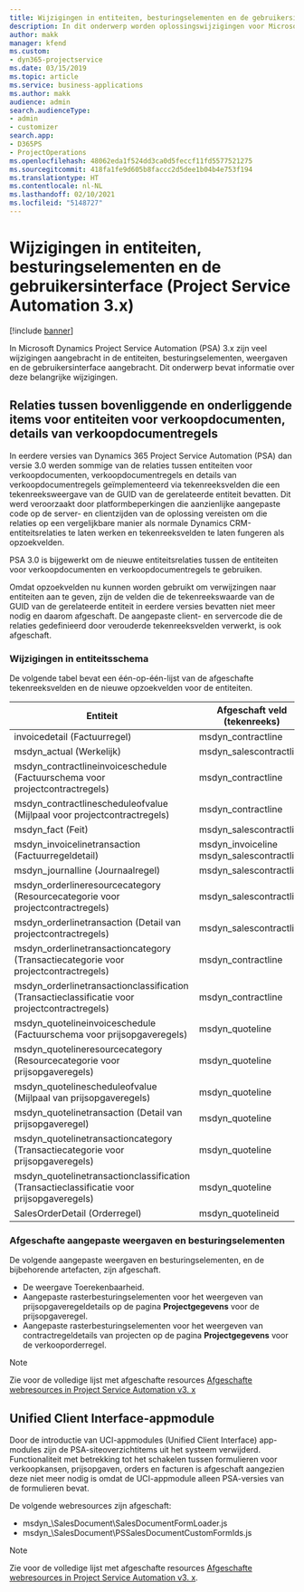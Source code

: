 ```yaml
---
title: Wijzigingen in entiteiten, besturingselementen en de gebruikersinterface (Project Service Automation 3.x)
description: In dit onderwerp worden oplossingswijzigingen voor Microsoft Dynamics Project Service Automation 3.x beschreven.
author: makk
manager: kfend
ms.custom:
- dyn365-projectservice
ms.date: 03/15/2019
ms.topic: article
ms.service: business-applications
ms.author: makk
audience: admin
search.audienceType:
- admin
- customizer
search.app:
- D365PS
- ProjectOperations
ms.openlocfilehash: 48062eda1f524dd3ca0d5feccf11fd5577521275
ms.sourcegitcommit: 418fa1fe9d605b8faccc2d5dee1b04b4e753f194
ms.translationtype: HT
ms.contentlocale: nl-NL
ms.lasthandoff: 02/10/2021
ms.locfileid: "5148727"
---
```

# <a name="entity-control-and-user-interface-changes-project-service-automation-3x"></a>Wijzigingen in entiteiten, besturingselementen en de gebruikersinterface (Project Service Automation 3.x)

[!include [banner](../../includes/psa-now-project-operations.md)]


In Microsoft Dynamics Project Service Automation (PSA) 3.x zijn veel wijzigingen aangebracht in de entiteiten, besturingselementen, weergaven en de gebruikersinterface aangebracht. Dit onderwerp bevat informatie over deze belangrijke wijzigingen.

## <a name="parent-child-relationships-for-sales-document-sales-document-line-sales-document-line-detail-entities"></a>Relaties tussen bovenliggende en onderliggende items voor entiteiten voor verkoopdocumenten, details van verkoopdocumentregels
In eerdere versies van Dynamics 365 Project Service Automation (PSA) dan versie 3.0 werden sommige van de relaties tussen entiteiten voor verkoopdocumenten, verkoopdocumentregels en details van verkoopdocumentregels geïmplementeerd via tekenreeksvelden die een tekenreeksweergave van de GUID van de gerelateerde entiteit bevatten. Dit werd veroorzaakt door platformbeperkingen die aanzienlijke aangepaste code op de server- en clientzijden van de oplossing vereisten om die relaties op een vergelijkbare manier als normale Dynamics CRM-entiteitsrelaties te laten werken en tekenreeksvelden te laten fungeren als opzoekvelden.

PSA 3.0 is bijgewerkt om de nieuwe entiteitsrelaties tussen de entiteiten voor verkoopdocumenten en verkoopdocumentregels te gebruiken.

Omdat opzoekvelden nu kunnen worden gebruikt om verwijzingen naar entiteiten aan te geven, zijn de velden die de tekenreekswaarde van de GUID van de gerelateerde entiteit in eerdere versies bevatten niet meer nodig en daarom afgeschaft. De aangepaste client- en servercode die de relaties gedefinieerd door verouderde tekenreeksvelden verwerkt, is ook afgeschaft.

### <a name="entity-schema-changes"></a>Wijzigingen in entiteitsschema
De volgende tabel bevat een één-op-één-lijst van de afgeschafte tekenreeksvelden en de nieuwe opzoekvelden voor de entiteiten. 

 Entiteit |   Afgeschaft veld (tekenreeks) | Nieuw veld (opzoeken)
--- | --- | ---
invoicedetail (Factuurregel) |  msdyn_contractline |    msdyn_contractlineid
msdyn_actual (Werkelijk) | msdyn_salescontractline |   msdyn_salescontractlineid
msdyn_contractlineinvoiceschedule (Factuurschema voor projectcontractregels) |    msdyn_contractline |    msdyn_contractlineid
msdyn_contractlinescheduleofvalue (Mijlpaal voor projectcontractregels) |   msdyn_contractline |    msdyn_contractlineid
msdyn_fact (Feit) | msdyn_salescontractline |   msdyn_salescontractlineid
msdyn_invoicelinetransaction (Factuurregeldetail) | msdyn_invoiceline <br> msdyn_salescontractline | msdyn_invoicelineid <br> msdyn_salescontractlineid
msdyn_journalline (Journaalregel) |  msdyn_salescontractline |   msdyn_salescontractlineid
msdyn_orderlineresourcecategory (Resourcecategorie voor projectcontractregels) | msdyn_salescontractline |   msdyn_contractlineid
msdyn_orderlinetransaction (Detail van projectcontractregels) | msdyn_salescontractline |   msdyn_salescontractlineid
msdyn_orderlinetransactioncategory (Transactiecategorie voor projectcontractregels) |   msdyn_contractline |    msdyn_contractlineid
msdyn_orderlinetransactionclassification (Transactieclassificatie voor projectcontractregels) |   msdyn_contractline |    msdyn_contractlineid
msdyn_quotelineinvoiceschedule (Factuurschema voor prijsopgaveregels) |  msdyn_quoteline |   msdyn_quotelineid
msdyn_quotelineresourcecategory (Resourcecategorie voor prijsopgaveregels) |    msdyn_quoteline |   msdyn_quotelineid
msdyn_quotelinescheduleofvalue (Mijlpaal van prijsopgaveregels) | msdyn_quoteline |   msdyn_quotelineid
msdyn_quotelinetransaction (Detail van prijsopgaveregel) |    msdyn_quoteline |   msdyn_quotelineid
msdyn_quotelinetransactioncategory (Transactiecategorie voor prijsopgaveregels) |  msdyn_quoteline |   msdyn_quotelineid
msdyn_quotelinetransactionclassification (Transactieclassificatie voor prijsopgaveregels) |  msdyn_quoteline |   msdyn_quotelineid
SalesOrderDetail (Orderregel) | msdyn_quotelineid | msdyn_quoteline 

### <a name="deprecated-custom-views-and-controls"></a>Afgeschafte aangepaste weergaven en besturingselementen
De volgende aangepaste weergaven en besturingselementen, en de bijbehorende artefacten, zijn afgeschaft.

- De weergave Toerekenbaarheid.
- Aangepaste rasterbesturingselementen voor het weergeven van prijsopgaveregeldetails op de pagina **Projectgegevens** voor de prijsopgaveregel.
- Aangepaste rasterbesturingselementen voor het weergeven van contractregeldetails van projecten op de pagina **Projectgegevens** voor de verkooporderregel.

> [!NOTE]
> Zie voor de volledige lijst met afgeschafte resources [Afgeschafte webresources in Project Service Automation v3. x](../developer-guides/web-resources-deprecated-v3.x.md)

## <a name="unified-client-interface-app-module"></a>Unified Client Interface-appmodule
Door de introductie van UCI-appmodules (Unified Client Interface) app-modules zijn de PSA-siteoverzichtitems uit het systeem verwijderd.  
Functionaliteit met betrekking tot het schakelen tussen formulieren voor verkoopkansen, prijsopgaven, orders en facturen is afgeschaft aangezien deze niet meer nodig is omdat de UCI-appmodule alleen PSA-versies van de formulieren bevat.  

De volgende webresources zijn afgeschaft:

- msdyn_\SalesDocument\SalesDocumentFormLoader.js
- msdyn_\SalesDocument\PSSalesDocumentCustomFormIds.js

> [!NOTE]
> Zie voor de volledige lijst met afgeschafte resources [Afgeschafte webresources in Project Service Automation v3. x](../developer-guides/web-resources-deprecated-v3.x.md).


